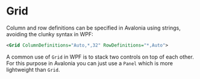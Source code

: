 # Grid

Column and row definitions can be specified in Avalonia using strings, avoiding the clunky syntax in WPF:

```xml
<Grid ColumnDefinitions="Auto,*,32" RowDefinitions="*,Auto">
```

A common use of `Grid` in WPF is to stack two controls on top of each other. For this purpose in Avalonia you can just use a `Panel` which is more lightweight than `Grid`.

<XpfAd/>
